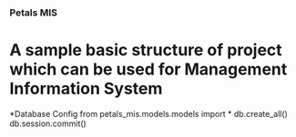 ### Petals MIS
# A sample basic structure of project which can be used for Management Information System

*Database Config
from petals_mis.models.models import *
db.create_all()
db.session.commit()
